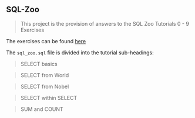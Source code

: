 ## SQL-Zoo

> This project is the provision of answers to the SQL Zoo Tutorials 0 - 9 Exercises

The exercises can be found [here](http://sqlzoo.net/wiki/Main_Page)

The `sql_zoo.sql` file is divided into the tutorial sub-headings:

> SELECT basics

> SELECT from World

> SELECT from Nobel

> SELECT within SELECT

> SUM and COUNT